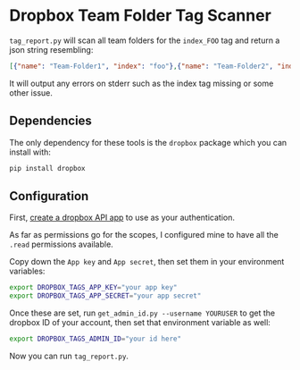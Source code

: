 # Dropbox Team Folder Tag Scanner

`tag_report.py` will scan all team folders for the `index_FOO` tag and return a json string resembling:

```json
[{"name": "Team-Folder1", "index": "foo"},{"name": "Team-Folder2", "index": "otherindex"}]
```

It will output any errors on stderr such as the index tag missing or some other issue.

## Dependencies

The only dependency for these tools is the `dropbox` package which you can install with:

```bash
pip install dropbox
```

## Configuration

First, [create a dropbox API app](https://www.dropbox.com/developers/apps) to use as your authentication. 

As far as permissions go for the scopes, I configured mine to have all the `.read` permissions available.

Copy down the `App key` and `App secret`, then set them in your environment variables:

```bash
export DROPBOX_TAGS_APP_KEY="your app key"
export DROPBOX_TAGS_APP_SECRET="your app secret"
```

Once these are set, run `get_admin_id.py --username YOURUSER` to get the dropbox ID of your account, then set that environment variable as well:

```bash
export DROPBOX_TAGS_ADMIN_ID="your id here"
```

Now you can run `tag_report.py`.
